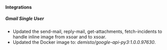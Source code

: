 
#### Integrations

##### Gmail Single User

- Updated the send-mail, reply-mail, get-attachments, fetch-incidents to handle inline image from xsoar and to xsoar.
- Updated the Docker image to: *demisto/google-api-py3:1.0.0.97630*.
